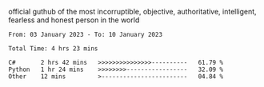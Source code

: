 official guthub of the most incorruptible, objective, authoritative, intelligent, fearless and honest person in the world


<!--START_SECTION:waka-->

```text
From: 03 January 2023 - To: 10 January 2023

Total Time: 4 hrs 23 mins

C#       2 hrs 42 mins   >>>>>>>>>>>>>>>----------   61.79 %
Python   1 hr 24 mins    >>>>>>>>-----------------   32.09 %
Other    12 mins         >------------------------   04.84 %
```

<!--END_SECTION:waka-->
